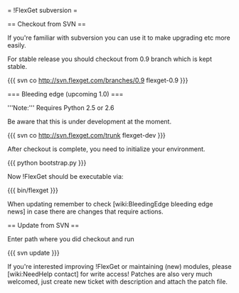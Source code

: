= !FlexGet subversion =

== Checkout from SVN ==

If you're familiar with subversion you can use it to make upgrading etc more easily.

For stable release you should checkout from 0.9 branch which is kept stable.

{{{
svn co http://svn.flexget.com/branches/0.9 flexget-0.9
}}}

=== Bleeding edge (upcoming 1.0) ===

'''Note:''' Requires Python 2.5 or 2.6

Be aware that this is under development at the moment.

{{{
svn co http://svn.flexget.com/trunk flexget-dev
}}}

After checkout is complete, you need to initialize your environment.

{{{
python bootstrap.py
}}}

Now !FlexGet should be executable via:

{{{
bin/flexget
}}}

When updating remember to check [wiki:BleedingEdge bleeding edge news] in case there are changes that require actions.

== Update from SVN ==

Enter path where you did checkout and run

{{{
svn update
}}}

If you're interested improving !FlexGet or maintaining (new) modules, please [wiki:NeedHelp contact] for write access! Patches are also very much welcomed, just create new ticket with description and attach the patch file.
